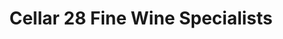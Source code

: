 ---
title: "Cellar 28 Fine Wine Specialists"
url: /brighouse/cellar-28-fine-wine-specialists/
shop: wine
---